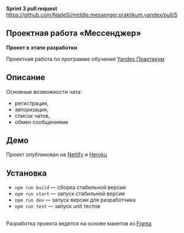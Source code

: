 **Sprint 3 pull request** https://github.com/NadeSi/middle.messenger.praktikum.yandex/pull/5

## Проектная работа «Мессенджер»
**Проект в этапе разработки**

Проектная работа по программе обучения [Yandex Практикум](https://praktikum.yandex.ru/)

## Описание
Основные возможности чата:
- регистрация,
- авторизация,
- список чатов,
- обмен сообщениями

## Демо
Проект опубликован на [Netlify](https://hardcore-nightingale-df8279.netlify.app) и [Heroku](https://ya-mes.herokuapp.com/)  

## Установка

- `npm run build` — сборка стабильной версии
- `npm run start` — запуск стабильной версии
- `npm run dev` — запуск версии для разработчика
- `npm run test` — запуск unit тестов
##

Разработка проекта ведется на основе макетов из [Figma](https://www.figma.com/file/iA3FatvFBhzkV7eQrp30P2/Chat-MVP?node-id=0%3A1)
